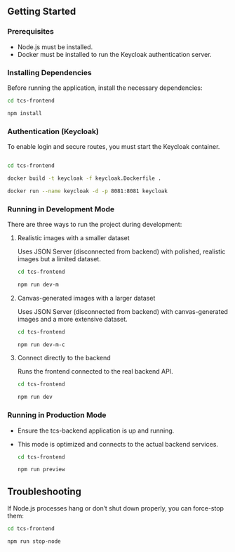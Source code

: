 ## Getting Started

### Prerequisites

- Node.js must be installed.
- Docker must be installed to run the Keycloak authentication server.

### Installing Dependencies

Before running the application, install the necessary dependencies:

```bash
cd tcs-frontend

npm install
```

### Authentication (Keycloak)

To enable login and secure routes, you must start the Keycloak container.

```bash

cd tcs-frontend

docker build -t keycloak -f keycloak.Dockerfile .

docker run --name keycloak -d -p 8081:8081 keycloak

```

### Running in Development Mode

There are three ways to run the project during development:

1. Realistic images with a smaller dataset

   Uses JSON Server (disconnected from backend) with polished, realistic images but a limited dataset.

   ```bash
   cd tcs-frontend

   npm run dev-m
   ```

2. Canvas-generated images with a larger dataset

   Uses JSON Server (disconnected from backend) with canvas-generated images and a more extensive dataset.

   ```bash
   cd tcs-frontend

   npm run dev-m-c
   ```

3. Connect directly to the backend

   Runs the frontend connected to the real backend API.

   ```bash
   cd tcs-frontend

   npm run dev
   ```

### Running in Production Mode

- Ensure the tcs-backend application is up and running.
- This mode is optimized and connects to the actual backend services.

  ```bash
  cd tcs-frontend

  npm run preview
  ```

## Troubleshooting

If Node.js processes hang or don’t shut down properly, you can force-stop them:

```bash
cd tcs-frontend

npm run stop-node
```

